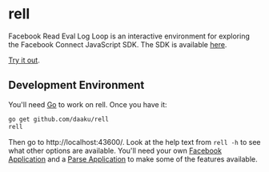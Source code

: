 rell
====

Facebook Read Eval Log Loop is an interactive environment for exploring the
Facebook Connect JavaScript SDK. The SDK is available
[here](https://developers.facebook.com/docs/reference/javascript/).

[Try it out](https://www.fbrell.com/examples/).

Development Environment
-----------------------

You'll need [Go](https://golang.org/) to work on rell. Once you have it:

```sh
go get github.com/daaku/rell
rell
```

Then go to http://localhost:43600/. Look at the help text from `rell -h` to see
what other options are available. You'll need your own
[Facebook Application](https://developers.facebook.com/) and
a [Parse Application](https://parse.com/) to make some of the features
available.
